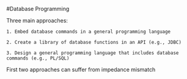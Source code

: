 #Database Programming

Three main approaches:

    1. Embed database commands in a general programming language

    2. Create a library of database functions in an API (e.g., JDBC)

    3. Design a general programming language that includes database commands (e.g., PL/SQL)

First two approaches can suffer from impedance mismatch
